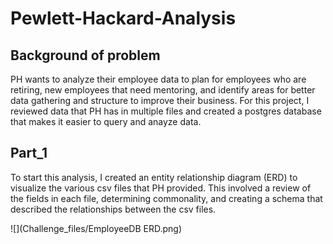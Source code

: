 # Pewlett-Hackard-Analysis

## Background of problem
PH wants to analyze their employee data to plan for employees who are retiring, new employees that need mentoring, and identify areas for better data gathering and structure to improve their business. For this project, I reviewed data that PH has in multiple files and created a postgres database that makes it easier to query and anayze data.

## Part_1
To start this analysis, I created an entity relationship diagram (ERD) to visualize the various csv files that PH provided. This involved a review of the fields in each file, determining commonality, and creating a schema that described the relationships between the csv files.  

![](Challenge_files/EmployeeDB ERD.png)  


